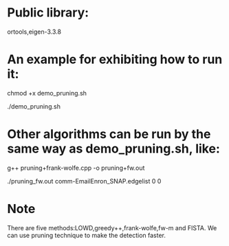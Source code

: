 # Public library:
ortools,eigen-3.3.8
# An example for exhibiting how to run it:
chmod +x demo_pruning.sh  

./demo_pruning.sh

# Other algorithms can be run by the same way as demo_pruning.sh, like:
g++  pruning+frank-wolfe.cpp -o pruning+fw.out

./pruning_fw.out comm-EmailEnron_SNAP.edgelist 0 0

# Note
There are five methods:LOWD,greedy++,frank-wolfe,fw-m and FISTA. We can use pruning technique to make the detection faster.
